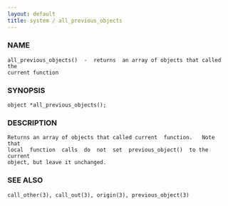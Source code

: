 ```yaml
---
layout: default
title: system / all_previous_objects
---
```


### NAME

    all_previous_objects()  -  returns  an array of objects that called the
    current function


### SYNOPSIS

    object *all_previous_objects();


### DESCRIPTION

    Returns an array of objects that called current  function.   Note  that
    local  function  calls  do  not  set  previous_object()  to the current
    object, but leave it unchanged.


### SEE ALSO

    call_other(3), call_out(3), origin(3), previous_object(3)
